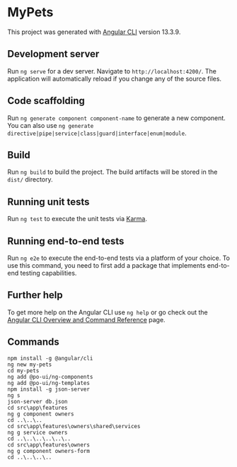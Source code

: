 # MyPets

This project was generated with [Angular CLI](https://github.com/angular/angular-cli) version 13.3.9.

## Development server

Run `ng serve` for a dev server. Navigate to `http://localhost:4200/`. The application will automatically reload if you change any of the source files.

## Code scaffolding

Run `ng generate component component-name` to generate a new component. You can also use `ng generate directive|pipe|service|class|guard|interface|enum|module`.

## Build

Run `ng build` to build the project. The build artifacts will be stored in the `dist/` directory.

## Running unit tests

Run `ng test` to execute the unit tests via [Karma](https://karma-runner.github.io).

## Running end-to-end tests

Run `ng e2e` to execute the end-to-end tests via a platform of your choice. To use this command, you need to first add a package that implements end-to-end testing capabilities.

## Further help

To get more help on the Angular CLI use `ng help` or go check out the [Angular CLI Overview and Command Reference](https://angular.io/cli) page.

## Commands

```
npm install -g @angular/cli
ng new my-pets
cd my-pets
ng add @po-ui/ng-components
ng add @po-ui/ng-templates
npm install -g json-server
ng s
json-server db.json
cd src\app\features
ng g component owners
cd ..\..\..
cd src\app\features\owners\shared\services
ng g service owners
cd ..\..\..\..\..\..
cd src\app\features\owners
ng g component owners-form
cd ..\..\..\..
```